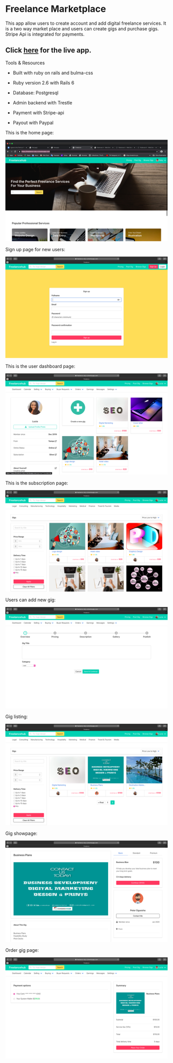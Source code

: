 # Freelance Marketplace

This app allow users to create account and add digital freelance services. It is a two way market place and users can create gigs and purchase gigs. Stripe Api is integrated for payments.

## Click [here](https://freelance-ruky-a.herokuapp.com/) for the live app.

 Tools & Resources

  * Built with ruby on rails and bulma-css

  * Ruby version 2.6 with Rails 6

  * Database: Postgresql

  * Admin backend with Trestle
 
  * Payment with Stripe-api
 
  * Payout with Paypal

  
  
  This is the home page:

  ![Home Screenshot](./app/assets/images/homepage.png)


Sign up page for new users:

  ![New User Signup](./app/assets/images/signup.png)


  This is the user dashboard page:

  ![User Dashboard](./app/assets/images/dashboard.png)


  This is the subscription page:

  ![Subscription](./app/assets/images/subscription.png)


  Users can add new gig: 

  ![Add new gig](./app/assets/images/new.png)
  

  Gig listing: 

  ![Gigs](./app/assets/images/gigs.png)
  

  Gig showpage: 

  ![Show page](./app/assets/images/show.png)


  Order gig page: 

  ![Order page](./app/assets/images/order.png)

  
 
